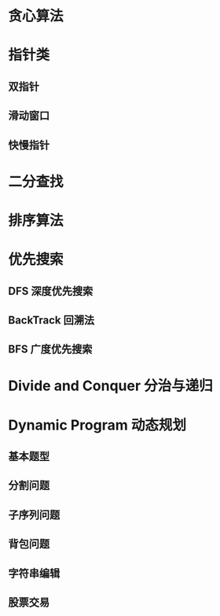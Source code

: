 # 贪心算法

# 指针类
## 双指针
## 滑动窗口
## 快慢指针

# 二分查找

# 排序算法

# 优先搜索
## DFS 深度优先搜索
## BackTrack 回溯法
## BFS 广度优先搜索

# Divide and Conquer 分治与递归

# Dynamic Program 动态规划
## 基本题型
## 分割问题
## 子序列问题
## 背包问题
## 字符串编辑
## 股票交易

